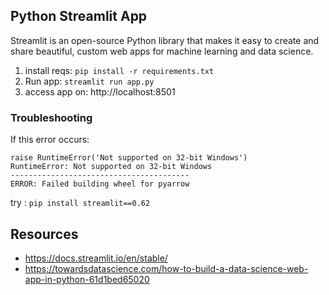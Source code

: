 ## Python Streamlit App

Streamlit is an open-source Python library that makes it easy to create and share beautiful, custom web apps for machine learning and data science.

1. install reqs: ```pip install -r requirements.txt```
2. Run app: ```streamlit run app.py```
3. access app on: http://localhost:8501


### Troubleshooting

If this error occurs:
```
raise RuntimeError('Not supported on 32-bit Windows')
RuntimeError: Not supported on 32-bit Windows
----------------------------------------
ERROR: Failed building wheel for pyarrow
```

try : ```pip install streamlit==0.62```

## Resources
- https://docs.streamlit.io/en/stable/
- https://towardsdatascience.com/how-to-build-a-data-science-web-app-in-python-61d1bed65020